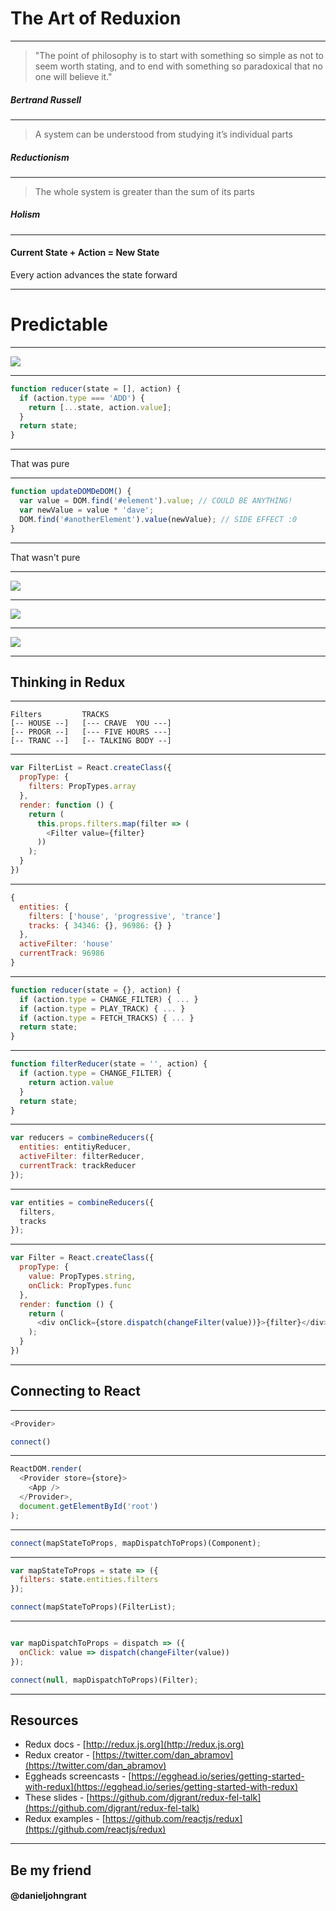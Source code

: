 # The Art of Reduxion

---

> "The point of philosophy is to start with something so simple as not to seem worth stating, and to end with something so paradoxical that no one will believe it."

##### Bertrand Russell

---

> A system can be understood from studying it’s individual parts

##### Reductionism

---

> The whole system is greater than the sum of its parts

##### Holism

---

#### Current State + Action = New State

Every action advances the state forward

---

# Predictable

---

<image src="http://danielgrant.co/redux-fel-talk/images/pure-calc-4x2.png" />

---

```js
function reducer(state = [], action) {
  if (action.type === 'ADD') {
    return [...state, action.value];
  }
  return state;
}
```

---

That was pure

---

```js
function updateDOMDeDOM() {
  var value = DOM.find('#element').value; // COULD BE ANYTHING!
  var newValue = value * 'dave';
  DOM.find('#anotherElement').value(newValue); // SIDE EFFECT :0
}
```

---

That wasn't pure

---

<image src="http://danielgrant.co/redux-fel-talk/images/jquery-architecture-hand-color.jpg" />

---

<image src="http://danielgrant.co/redux-fel-talk/images/redux-architecture-hand-color.jpg" />

---

<image src="http://danielgrant.co/redux-fel-talk/images/redux-architecture.jpg" />

---

## Thinking in Redux

---

```
Filters         TRACKS
[-- HOUSE --]   [--- CRAVE  YOU ---]
[-- PROGR --]   [--- FIVE HOURS ---]
[-- TRANC --]   [-- TALKING BODY --]
```

---

```js
var FilterList = React.createClass({
  propType: {
    filters: PropTypes.array
  },
  render: function () {
    return (
      this.props.filters.map(filter => (
        <Filter value={filter}
      ))
    );
  }
})
```

---

```js
{
  entities: {
    filters: ['house', 'progressive', 'trance']
    tracks: { 34346: {}, 96986: {} }
  },
  activeFilter: 'house'
  currentTrack: 96986
}
```

---

```js
function reducer(state = {}, action) {
  if (action.type = CHANGE_FILTER) { ... }
  if (action.type = PLAY_TRACK) { ... }
  if (action.type = FETCH_TRACKS) { ... }
  return state;
}
```

---

```js
function filterReducer(state = '', action) {
  if (action.type = CHANGE_FILTER) {
    return action.value
  }
  return state;
}
```

---

```js
var reducers = combineReducers({
  entities: entitiyReducer,
  activeFilter: filterReducer,
  currentTrack: trackReducer
});
```

---

```js
var entities = combineReducers({
  filters,
  tracks
});
```

---

```js
var Filter = React.createClass({
  propType: {
    value: PropTypes.string,
    onClick: PropTypes.func
  },
  render: function () {
    return (
      <div onClick={store.dispatch(changeFilter(value))}>{filter}</div>
    );
  }
})
```

---

## Connecting to React

---

```js
<Provider>

connect()
````

---

```js
ReactDOM.render(
  <Provider store={store}>
    <App />
  </Provider>,
  document.getElementById('root')
);
```

---

```js
connect(mapStateToProps, mapDispatchToProps)(Component);
````

---

```js
var mapStateToProps = state => ({
  filters: state.entities.filters
});

connect(mapStateToProps)(FilterList);
```

---

```js

var mapDispatchToProps = dispatch => ({
  onClick: value => dispatch(changeFilter(value))
});

connect(null, mapDispatchToProps)(Filter);
```

---

## Resources

- Redux docs - [http://redux.js.org](http://redux.js.org)
- Redux creator - [https://twitter.com/dan_abramov](https://twitter.com/dan_abramov)
- Eggheads screencasts - [https://egghead.io/series/getting-started-with-redux](https://egghead.io/series/getting-started-with-redux)
- These slides - [https://github.com/djgrant/redux-fel-talk](https://github.com/djgrant/redux-fel-talk)
- Redux examples - [https://github.com/reactjs/redux](https://github.com/reactjs/redux)

---

## Be my friend
#### @danieljohngrant
